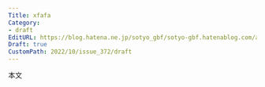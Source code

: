 ```yaml
---
Title: xfafa
Category:
- draft
EditURL: https://blog.hatena.ne.jp/sotyo_gbf/sotyo-gbf.hatenablog.com/atom/entry/4207112889924335331
Draft: true
CustomPath: 2022/10/issue_372/draft
---
```


本文
